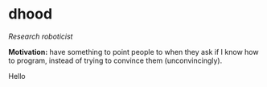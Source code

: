 dhood
=====

_Research roboticist_

**Motivation:** have something to point people to when they ask if I know how to program, instead of trying to convince them (unconvincingly).


Hello
